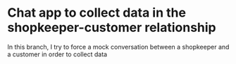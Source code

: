 # Chat app to collect data in the shopkeeper-customer relationship

In this branch, I try to force a mock conversation between a shopkeeper and a customer in order to collect data
